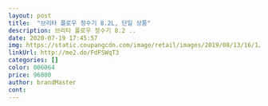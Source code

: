 ```yaml
---
layout: post 
title:  "브리타 플로우 정수기 8.2L, 단일 상품" 
description: 브리타 플로우 정수기 8.2 ..
date: 2020-07-19 17:45:57 
img: https://static.coupangcdn.com/image/retail/images/2019/08/13/16/1/4db9b9bd-2d28-4048-b062-61696b18ec9f.jpg 
linkUrl: http://me2.do/FdFSWqT3 
categories: [] 
color: 006064 
price: 96800 
author: brandMaster 
cont:  
---
```

 
